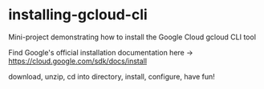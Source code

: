 # installing-gcloud-cli
Mini-project demonstrating how to install the Google Cloud gcloud CLI tool

Find Google's official installation documentation here -> https://cloud.google.com/sdk/docs/install

download,
unzip,
cd into directory,
install,
configure,
have fun!
